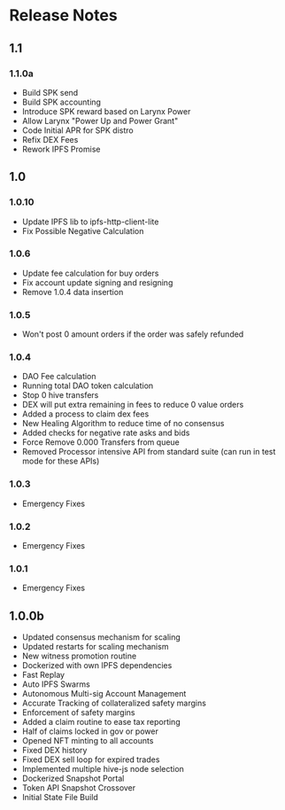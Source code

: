 # Release Notes

## 1.1

### 1.1.0a

* Build SPK send
* Build SPK accounting
* Introduce SPK reward based on Larynx Power
* Allow Larynx "Power Up and Power Grant"
* Code Initial APR for SPK distro
* Refix DEX Fees
* Rework IPFS Promise

## 1.0

### 1.0.10

* Update IPFS lib to ipfs-http-client-lite
* Fix Possible Negative Calculation

### 1.0.6

* Update fee calculation for buy orders
* Fix account update signing and resigning
* Remove 1.0.4 data insertion

### 1.0.5

* Won't post 0 amount orders if the order was safely refunded

### 1.0.4

* DAO Fee calculation
* Running total DAO token calculation
* Stop 0 hive transfers
* DEX will put extra remaining in fees to reduce 0 value orders
* Added a process to claim dex fees
* New Healing Algorithm to reduce time of no consensus
* Added checks for negative rate asks and bids
* Force Remove 0.000 Transfers from queue
* Removed Processor intensive API from standard suite (can run in test mode for these APIs)

### 1.0.3

* Emergency Fixes

### 1.0.2

* Emergency Fixes

### 1.0.1

* Emergency Fixes

## 1.0.0b

* Updated consensus mechanism for scaling
* Updated restarts for scaling mechanism
* New witness promotion routine
* Dockerized with own IPFS dependencies
* Fast Replay
* Auto IPFS Swarms
* Autonomous Multi-sig Account Management
* Accurate Tracking of collateralized safety margins
* Enforcement of safety margins
* Added a claim routine to ease tax reporting
* Half of claims locked in gov or power
* Opened NFT minting to all accounts
* Fixed DEX history
* Fixed DEX sell loop for expired trades
* Implemented multiple hive-js node selection
* Dockerized Snapshot Portal
* Token API Snapshot Crossover
* Initial State File Build

